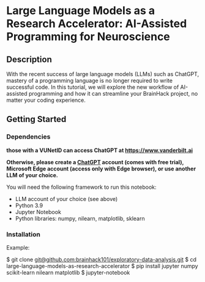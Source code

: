 # Large Language Models as a Research Accelerator: AI-Assisted Programming for Neuroscience

## Description

With the recent success of large language models (LLMs) such as ChatGPT, mastery of a programming language is no longer required to write successful code. In this tutorial, we will explore the new workflow of AI-assisted programming and how it can streamline your BrainHack project, no matter your coding experience.

## Getting Started

### Dependencies

**those with a VUNetID can access ChatGPT at https://www.vanderbilt.ai**

**Otherwise, please create a [ChatGPT](www.chat.openai.com) account (comes with free trial), Microsoft Edge account (access only with Edge browser), or use another LLM of your choice.**

You will need the following framework to run this notebook:

- LLM account of your choice (see above)
- Python 3.9
- Jupyter Notebook
- Python libraries: numpy, nilearn, matplotlib, sklearn

### Installation

Example:

$ git clone [git@github.com:brainhack101/exploratory-data-analysis.git](https://github.com/brainhack-vandy/large-language-models-as-research-accelerator.git)
$ cd large-language-models-as-research-accelerator
$ pip install jupyter numpy scikit-learn nilearn matplotlib
$ jupyter-notebook
